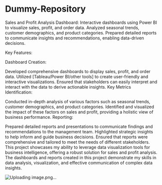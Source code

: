 # Dummy-Repository
Sales and Profit Analysis Dashboard: Interactive dashboards using Power BI to visualize sales, profit, and order data. Analyzed seasonal trends, customer demographics, and product categories. Prepared detailed reports to communicate insights and recommendations, enabling data-driven decisions.

Key Features:

Dashboard Creation:

Developed comprehensive dashboards to display sales, profit, and order data.
Utilized [Tableau/Power BI/other tools] to create user-friendly and interactive visualizations.
Ensured that stakeholders can easily interpret and interact with the data to derive actionable insights.
Key Metrics Identification:

Conducted in-depth analysis of various factors such as seasonal trends, customer demographics, and product categories.
Identified and visualized the impact of these factors on sales and profit, providing a holistic view of business performance.
Reporting:

Prepared detailed reports and presentations to communicate findings and recommendations to the management team.
Highlighted strategic insights to help inform and guide business decisions.
Ensured that reports were comprehensive and tailored to meet the needs of different stakeholders.
This project showcases my ability to leverage data visualization tools for business intelligence, offering a robust solution for sales and profit analysis. The dashboards and reports created in this project demonstrate my skills in data analysis, visualization, and effective communication of complex data insights.



![Uploading image.png…]()
